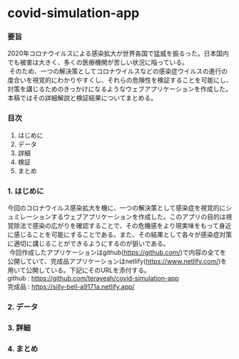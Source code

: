 # covid-simulation-app
### 要旨
2020年コロナウイルスによる感染拡大が世界各国で猛威を振るった。日本国内でも被害は大きく、多くの医療機関が苦しい状況に陥っている。<br>&nbsp;そのため、一つの解決策としてコロナウイルスなどの感染症ウイルスの進行の度合いを視覚的にわかりやすくし、それらの危険性を検証することを可能にし、対策を講じるためのきっかけになるようなウェブアプリケーションを作成した。本稿ではその詳細解説と検証結果についてまとめる。
### 目次
1. はじめに
2. データ
3. 詳細
4. 検証
4. まとめ
### 1. はじめに
今回のコロナウイルス感染拡大を機に、一つの解決策として感染症を視覚的にシュミレーションするウェブアプリケーションを作成した。このアプリの目的は視覚除法で感染の広がりを確認することで、その危機感をより現実味をもって身近に感じることを可能にすることである。また、その結果として各々が感染症対策に適切に講じることができるようにするのが狙いである。<br>&nbsp;今回作成したアプリケーションはgithub(https://github.com/)で内容の全てを公開していて、完成品アプリケーションはnetlify(https://www.netlify.com/)を用いて公開している。下記にそのURLを添付する。<br>
github : https://github.com/terayeah/covid-simulation-app<br>
完成品 : https://silly-bell-a9171a.netlify.app/
### 2. データ
### 3. 詳細
### 4. まとめ
